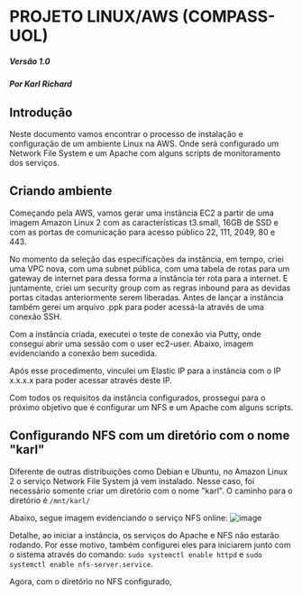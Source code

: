# PROJETO LINUX/AWS (COMPASS-UOL)
##### Versão 1.0
##### Por Karl Richard
## Introdução

Neste documento vamos encontrar o processo de instalação e configuração de um ambiente Linux na AWS. Onde será configurado um Network File System e um Apache com alguns scripts de monitoramento dos serviços.

## Criando ambiente

Começando pela AWS, vamos gerar uma instância EC2 a partir de uma imagem Amazon Linux 2 com as características t3.small, 16GB de SSD e com as portas de comunicação para acesso público 22, 111, 2049, 80 e 443.

No momento da seleção das especificações da instância, em tempo, criei uma VPC nova, com uma subnet pública, com uma tabela de rotas para um gateway de internet para dessa forma a instância ter rota para a internet.
E juntamente, criei um security group com as regras inbound para as devidas portas citadas anteriormente serem liberadas.
Antes de lançar a instância também gerei um arquivo .ppk para poder acessá-la através de uma conexão SSH.

Com a instância criada, executei o teste de conexão via Putty, onde consegui abrir uma sessão com o user ec2-user. Abaixo, imagem evidenciando a conexão bem sucedida.

Após esse procedimento, vinculei um Elastic IP para a instância com o IP x.x.x.x para poder acessar através deste IP.

Com todos os requisitos da instância configurados, prossegui para o próximo objetivo que é configurar um NFS e um Apache com alguns scripts.

## Configurando NFS com um diretório com o nome "karl"

Diferente de outras distribuições como Debian e Ubuntu, no Amazon Linux 2 o serviço Network File System já vem instalado. Nesse caso, foi necessário somente criar um diretório com o nome "karl".
O caminho para o diretório é ```/mnt/karl/```

Abaixo, segue imagem evidenciando o serviço NFS online:
![image](https://github.com/user-attachments/assets/f31881fc-d88c-487f-a2d4-2a8e3b4b525d)

Detalhe, ao iniciar a instância, os serviços do Apache e NFS não estarão rodando. Por esse motivo, também configurei eles para iniciarem junto com o sistema através do comando:
```sudo systemctl enable httpd``` e ```sudo systemctl enable nfs-server.service```.

Agora, com o diretório no NFS configurado, 
